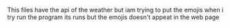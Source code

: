 This files have the api of the weather but iam trying to put the emojis when i try run the program its runs but the emojis doesn't appeat in the web page 
